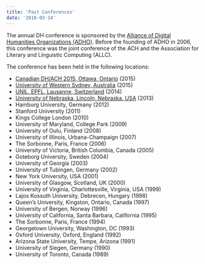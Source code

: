 ```yaml
---
title: 'Past Conferences'
date: '2010-03-14'
---
```

The annual DH conference is sponsored by the [Alliance of Digital Humanities Organizations (ADHO)](http://www.digitalhumanities.org/). Before the founding of ADHO in 2006, this conference was the joint conference of the ACH and the Association for Literary and Linguistic Computing (ALLC).

The conference has been held in the following locations:

- [Canadian DH/ACH 2015, Ottawa, Ontario](http://ach.org/2014/10/20/joint-ach-canadian-dh-conference-2015/) (2015)
- [University of Western Sydney, Australia](http://dh2015.org/) (2015)
- [UNIL, EPFL, Lausanne, Switzerland](http://ach.org/2014/06/04/digital-humanities-2014/) (2014)
- [University of Nebraska, Lincoln, Nebraska, USA](http://ach.org/2013/05/04/digital-humanities-2013/) (2013)
- Hamburg University, Germany (2012)
- Stanford University (2011)
- Kings College London (2010)
- University of Maryland, College Park (2009)
- University of Oulu, Finland (2008)
- University of Illinois, Urbana-Champaign (2007)
- The Sorbonne, Paris, France (2006)
- University of Victoria, British Columbia, Canada (2005)
- Goteborg University, Sweden (2004)
- University of Georgia (2003)
- University of Tubingen, Germany (2002)
- New York University, USA (2001)
- University of Glasgow, Scotland, UK (2000)
- University of Virginia, Charlottesville, Virginia, USA (1999)
- Lajos Kossuth University, Debrecen, Hungary (1998)
- Queen’s University, Kingston, Ontario, Canada (1997)
- University of Bergen, Norway (1996)
- University of California, Santa Barbara, California (1995)
- The Sorbonne, Paris, France (1994)
- Georgetown University, Washington, DC (1993)
- Oxford University, Oxford, England (1992)
- Arizona State University, Tempe, Arizona (1991)
- University of Siegen, Germany (1990)
- University of Toronto, Canada (1989)